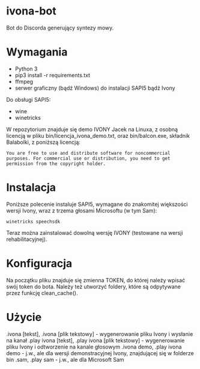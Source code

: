 # ivona-bot
Bot do Discorda generujący syntezy mowy.

# Wymagania
* Python 3
* pip3 install -r requirements.txt
* ffmpeg
* serwer graficzny (bądź Windows) do instalacji SAPI5 bądź Ivony

Do obsługi SAPI5:
* wine
* winetricks

W repozytorium znajduje się demo IVONY Jacek na Linuxa, z osobną licencją w pliku bin/licencja_ivona_demo.txt, oraz bin/balcon.exe, składnik Balabolki, z poniższą licencją:

`You are free to use and distribute software for noncommercial purposes. For commercial use or distribution, you need to get permission from the copyright holder.`

# Instalacja
Poniższe polecenie instaluje SAPI5, wymagane do znakomitej większości wersji Ivony, wraz z trzema głosami Microsoftu (w tym Sam):

`winetricks speechsdk`

Teraz można zainstalować dowolną wersję IVONY (testowane na wersji rehabilitacyjnej).

# Konfiguracja

Na początku pliku znajduje się zmienna TOKEN, do której należy wpisać swój token do bota. Należy też utworzyć foldery, które są odpytywane przez funkcję clean_cache().

# Użycie
.ivona [tekst], .ivona [plik tekstowy] - wygenerowanie pliku Ivony i wysłanie na kanał
.play ivona [tekst], .play ivona [plik tekstowy] - wygenerowanie pliku Ivony i odtworzenie na kanale głosowym
.ivona demo, .play ivona demo - j.w., ale dla wersji demonstracyjnej Ivony, znajdującej się w folderze bin
.sam, .play sam - j.w., ale dla Microsoft Sam
